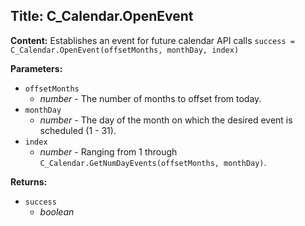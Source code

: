 ## Title: C_Calendar.OpenEvent

**Content:**
Establishes an event for future calendar API calls
`success = C_Calendar.OpenEvent(offsetMonths, monthDay, index)`

**Parameters:**
- `offsetMonths`
  - *number* - The number of months to offset from today.
- `monthDay`
  - *number* - The day of the month on which the desired event is scheduled (1 - 31).
- `index`
  - *number* - Ranging from 1 through `C_Calendar.GetNumDayEvents(offsetMonths, monthDay)`.

**Returns:**
- `success`
  - *boolean*